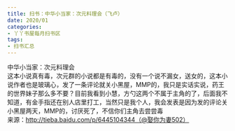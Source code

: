 ```yaml
---
title: 扫书：中华小当家：次元料理会（飞卢）
date: 2020/01
categories:
- 丫丫书屋每月扫书区
tags:
- 扫书汇总
---
```



中华小当家：次元料理会  
这本小说真有毒，次元群的小说都是有毒的，没有一个说不漏女，送女的，这本小说作者也是玻璃心，发了一条评论就关小黑屋，MMP的，我只是实话实说，药王的世界妹子那么多不要？目前我看到小慧，方勺这两个不属于主角的了，后面我不知道，有金手指还在别人店里打工，当然只是我个人，我会发表是因为发的评论关小黑屋两天，MMP的，讨厌死了，不信你们主角去尝尝毒  
来源：http://tieba.baidu.com/p/6445104344（@娶你为妻502）  
